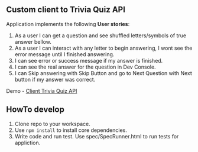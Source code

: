 ## Custom client to Trivia Quiz API

Application implements the following **User stories**:

1. As a user I can get a question and see shuffled letters/symbols of true answer bellow.
2. As a user I can interact with any letter to begin answering, I wont see the error message until I finished answering.
3. I can see error or success message if my answer is finished.
4. I can see the real answer for the question in Dev Console.
5. I can Skip answering with Skip Button and go to Next Question with Next button if my answer was correct.


Demo - [Client Trivia Quiz API](https://danilkuznetsov.github.io/kottans_web_test/)

## HowTo develop
1. Clone repo to your workspace.
2. Use `npm install` to install core dependencies.
3. Write code and run test. Use spec/SpecRunner.html to run tests for appliction.